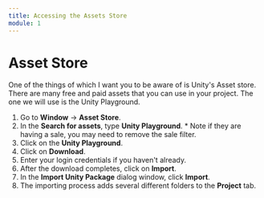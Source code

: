 ```yaml
---
title: Accessing the Assets Store
module: 1
---
```


# Asset Store 

One of the things of which I want you to be aware of is Unity's Asset store.  There are many free and paid assets that you can use in your project.  The one we will use is the Unity Playground.

1. Go to **Window** -> **Asset Store**. 
2. In the **Search for assets**, type **Unity Playground**. * Note if they are having a sale, you may need to remove the sale filter.
3. Click on the **Unity Playground**.
4. Click on **Download**.
5. Enter your login credentials if you haven't already.
6. After the download completes, click on **Import**.
7. In the **Import Unity Package** dialog window, click **Import**.
8. The importing process adds several different folders to the **Project** tab.

